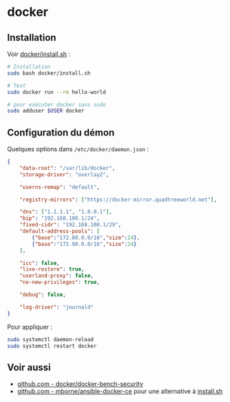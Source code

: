 # docker

## Installation

Voir [docker/install.sh](docker/install.sh) :

```bash
# Installation
sudo bash docker/install.sh

# Test
sudo docker run --rm hello-world

# pour exécuter docker sans sudo
sudo adduser $USER docker
```

## Configuration du démon

Quelques options dans  `/etc/docker/daemon.json` :

```json
{
    "data-root": "/var/lib/docker",
    "storage-driver": "overlay2",

    "userns-remap": "default",

    "registry-mirrors": ["https://docker-mirror.quadtreeworld.net"],

    "dns": ["1.1.1.1", "1.0.0.1"],
    "bip": "192.168.100.1/24",
    "fixed-cidr": "192.168.100.1/29",
    "default-address-pools": [
        {"base":"172.80.0.0/16","size":24},
        {"base":"172.90.0.0/16","size":24}
    ],

    "icc": false,
    "live-restore": true,
    "userland-proxy": false,
    "no-new-privileges": true,

    "debug": false,

    "log-driver": "journald"
}
```

Pour appliquer :

```bash
sudo systemctl daemon-reload
sudo systemctl restart docker
```

## Voir aussi

* [github.com - docker/docker-bench-security](https://github.com/docker/docker-bench-security#docker-bench-for-security)
* [github.com - mborne/ansible-docker-ce](https://github.com/mborne/ansible-docker-ce) pour une alternative à [install.sh](install.sh)
